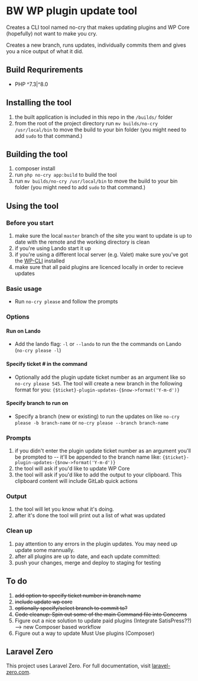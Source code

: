 # BW WP plugin update tool 

Creates a CLI tool named no-cry that makes updating plugins and WP Core (hopefully) not want to make you cry.

Creates a new branch, runs updates, individually commits them and gives you a nice output of what it did.

## Build Requrirements
- PHP ^7.3|^8.0

## Installing the tool
1. the built application is included in this repo in the `/builds/` folder
1. from the root of the project directory run `mv builds/no-cry /usr/local/bin` to move the build to your bin folder (you might need to add `sudo` to that command.)

## Building the tool
1. composer install
2. run `php no-cry app:build` to build the tool
3. run `mv builds/no-cry /usr/local/bin` to move the build to your bin folder (you might need to add `sudo` to that command.)

## Using the tool

### Before you start
1. make sure the local `master` branch of the site you want to update is up to date with the remote and the working directory is clean
1. if you're using Lando start it up
1. if you're using a different local server (e.g. Valet) make sure you've got the [WP-CLI](https://wp-cli.org/) installed
1. make sure that all paid plugins are licenced locally in order to recieve updates

### Basic usage
- Run `no-cry please` and follow the prompts

### Options
#### Run on Lando
- Add the lando flag: `-l` or `--lando` to run the the commands on Lando (`no-cry please -l`)

#### Specify ticket # in the command
- Optionally add the plugin update ticket number as an argument like so `no-cry please 545`. The tool will create a new branch in the following format for you: `{$ticket}-plugin-updates-{$now->format('Y-m-d')}`

#### Specify branch to run on
- Specify a branch (new or existing) to run the updates on like `no-cry please -b branch-name` or `no-cry please --branch branch-name`

### Prompts
1. if you didn't enter the plugin update ticket number as an argument you'll be prompted to -- it'll be appended to the branch name like: `{$ticket}-plugin-updates-{$now->format('Y-m-d')}`
1. the tool will ask if you'd like to update WP Core
1. the tool will ask if you'd like to add the output to your clipboard. This clipboard content will include GitLab quick actions

### Output
1. the tool will let you know what it's doing. 
1. after it's done the tool will print out a list of what was updated

### Clean up
1. pay attention to any errors in the plugin updates. You may need up update some mannually. 
1. after all plugins are up to date, and each update committed:
1. push your changes, merge and deploy to staging for testing


## To do
1. ~~add option to specify ticket number in branch name~~
1. ~~include update wp core~~
1. ~~optionally specify/select branch to commit to?~~
1. ~~Code cleanup: Spin out some of the main Command file into Concerns~~
1. Figure out a nice solution to update paid plugins (Integrate SatisPress??) --> new Composer based workflow
1. Figure out a way to update Must Use plugins (Composer)

## Laravel Zero

This project uses Laravel Zero. For full documentation, visit [laravel-zero.com](https://laravel-zero.com/).
